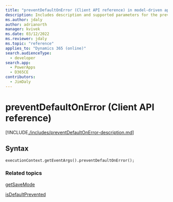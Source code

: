 ```yaml
---
title: "preventDefaultOnError (Client API reference) in model-driven apps| MicrosoftDocs"
description: Includes description and supported parameters for the preventDefaultOnError method.
ms.author: jdaly
author: adrianorth
manager: kvivek
ms.date: 03/12/2022
ms.reviewer: jdaly
ms.topic: "reference"
applies_to: "Dynamics 365 (online)"
search.audienceType: 
  - developer
search.app: 
  - PowerApps
  - D365CE
contributors:
  - JimDaly
---
```

# preventDefaultOnError (Client API reference)

[!INCLUDE[./includes/preventDefaultOnError-description.md](./includes/preventDefaultOnError-description.md)]

## Syntax

`executionContext.getEventArgs().preventDefaultOnError();`


### Related topics

[getSaveMode](getSaveMode.md)

[isDefaultPrevented](isDefaultPrevented.md)
